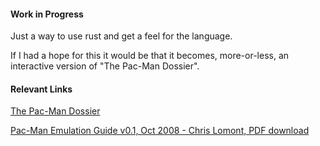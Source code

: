 #### Work in Progress

Just a way to use rust and get a feel for the language.

If I had a hope for this it would be that it becomes, more-or-less, an interactive version
of "The Pac-Man Dossier".

#### Relevant Links
[The Pac-Man Dossier](https://pacman.holenet.info/)

[Pac-Man Emulation Guide v0.1, Oct 2008 - Chris Lomont, PDF download](https://www.lomont.org/Software/Games/PacMan/PacmanEmulation.pdf)


